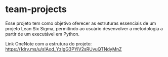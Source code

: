 # team-projects

Esse projeto tem como objetivo oferecer as estruturas essenciais de um projeto Lean Six Sigma, permitindo ao usuário desenvolver a metodologia a partir de um executável em Python.

Link OneNote com a estrutura do projeto: https://1drv.ms/u/s!Aod_YzIgG3PYiV2sRUvuQTNdyMnZ
